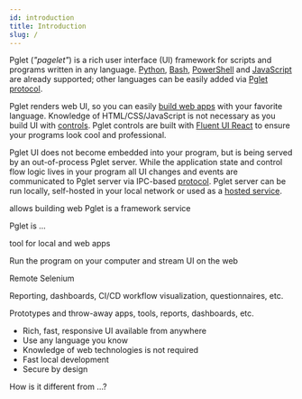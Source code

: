```yaml
---
id: introduction
title: Introduction
slug: /
---
```


Pglet (*"pagelet"*) is a rich user interface (UI) framework for scripts and programs written in any language. [Python](/docs/tutorials/python), [Bash](/docs/tutorials/bash), [PowerShell](/docs/tutorials/powershell) and [JavaScript](/docs/tutorials/javascript) are already supported; other languages can be easily added via [Pglet protocol](/docs/reference/protocol).

Pglet renders web UI, so you can easily [build web apps](/docs/quickstart) with your favorite language. Knowledge of HTML/CSS/JavaScript is not necessary as you build UI with [controls](/docs/reference/controls). Pglet controls are built with [Fluent UI React](https://developer.microsoft.com/en-us/fluentui#/controls/web) to ensure your programs look cool and professional.

Pglet UI does not become embedded into your program, but is being served by an out-of-process Pglet server. While the application state and control flow logic lives in your program all UI changes and events are communicated to Pglet server via IPC-based [protocol](/docs/reference/protocol). Pglet server can be run locally, self-hosted in your local network or used as a [hosted service](https://pglet.io).




 allows building web 
Pglet is a framework  service

Pglet is ...

tool for local and web apps

Run the program on your computer and stream UI on the web

Remote Selenium

Reporting, dashboards, CI/CD workflow visualization, questionnaires, etc.

Prototypes and throw-away apps, tools, reports, dashboards, etc.

* Rich, fast, responsive UI available from anywhere
* Use any language you know
* Knowledge of web technologies is not required
* Fast local development
* Secure by design



How is it different from ...?